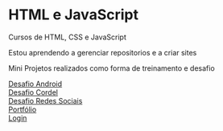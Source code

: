# HTML e JavaScript
Cursos de HTML, CSS e JavaScript 

Estou aprendendo a gerenciar repositorios e a criar sites<br>

Mini Projetos realizados como forma de treinamento e desafio

<a href="https://pauloprediger.github.io/HTML//desafios/android/index.html" target="_blank" rel="next">Desafio Android</a>
<br>
<a href="https://pauloprediger.github.io/HTML//desafios/cordel/index.html" target="_blank" rel="next">Desafio Cordel</a>
<br>
<a href="https://pauloprediger.github.io/rede-social/" target="_blank" rel="next">Desafio Redes Sociais</a>
<br>
<a href="https://pauloprediger.github.io/HTML/portifolio/index.html" target="_blank" rel="next">Portfólio</a>
<br>
<a href="https://pauloprediger.github.io/Login/" target="_blank" rel="next">Login</a>